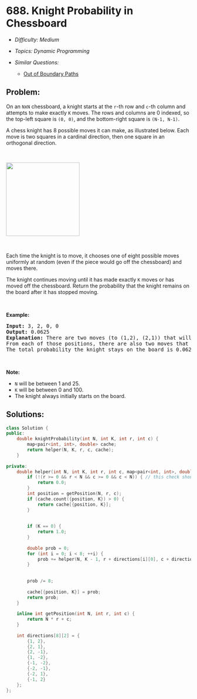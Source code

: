 # 688. Knight Probability in Chessboard

* *Difficulty: Medium*

* *Topics: Dynamic Programming*

* *Similar Questions:*

  * [Out of Boundary Paths](out-of-boundary-paths.md)

## Problem:

<p>On an <code>N</code>x<code>N</code> chessboard, a knight starts at the <code>r</code>-th row and <code>c</code>-th column and attempts to make exactly <code>K</code> moves. The rows and columns are 0 indexed, so the top-left square is <code>(0, 0)</code>, and the bottom-right square is <code>(N-1, N-1)</code>.</p>

<p>A chess knight has 8 possible moves it can make, as illustrated below. Each move is two squares in a cardinal direction, then one square in an orthogonal direction.</p>

<p>&nbsp;</p>

<p><img src="https://assets.leetcode.com/uploads/2018/10/12/knight.png" style="width: 200px; height: 200px;" /></p>

<p>&nbsp;</p>

<p>Each time the knight is to move, it chooses one of eight possible moves uniformly at random (even if the piece would go off the chessboard) and moves there.</p>

<p>The knight continues moving until it has made exactly <code>K</code> moves or has moved off the chessboard. Return the probability that the knight remains on the board after it has stopped moving.</p>

<p>&nbsp;</p>

<p><b>Example:</b></p>

<pre>
<b>Input:</b> 3, 2, 0, 0
<b>Output:</b> 0.0625
<b>Explanation:</b> There are two moves (to (1,2), (2,1)) that will keep the knight on the board.
From each of those positions, there are also two moves that will keep the knight on the board.
The total probability the knight stays on the board is 0.0625.
</pre>

<p>&nbsp;</p>

<p><b>Note:</b></p>

<ul>
	<li><code>N</code> will be between 1 and 25.</li>
	<li><code>K</code> will be between 0 and 100.</li>
	<li>The knight always initially starts on the board.</li>
</ul>

## Solutions:

```c++
class Solution {
public:
    double knightProbability(int N, int K, int r, int c) {
        map<pair<int, int>, double> cache;
        return helper(N, K, r, c, cache);
    }
    
private:
    double helper(int N, int K, int r, int c, map<pair<int, int>, double>& cache) {
        if (!(r >= 0 && r < N && c >= 0 && c < N)) { // this check should put before getPosition!!!!
            return 0.0;
        }
        int position = getPosition(N, r, c);
        if (cache.count({position, K}) > 0) {
            return cache[{position, K}];
        }
        
        
        if (K == 0) {
            return 1.0;
        }
        
        double prob = 0;
        for (int i = 0; i < 8; ++i) {
            prob += helper(N, K - 1, r + directions[i][0], c + directions[i][1], cache);
        }
        
        
        prob /= 8;
        
        cache[{position, K}] = prob;
        return prob;
    }
    
    inline int getPosition(int N, int r, int c) {
        return N * r + c;
    }
    
    int directions[8][2] = {
        {1, 2},
        {2, 1},
        {2, -1},
        {1, -2},
        {-1, -2},
        {-2, -1},
        {-2, 1},
        {-1, 2}
    };
};
```

